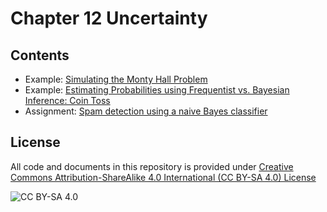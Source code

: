 # Chapter 12 Uncertainty

## Contents

* Example: [Simulating the Monty Hall Problem](https://colab.research.google.com/github/mhahsler/CS7320-AI/blob/master/Uncertainty/Monty_Hall_problem.ipynb)
* Example: [Estimating Probabilities using Frequentist vs. Bayesian Inference: Coin Toss](https://colab.research.google.com/github/mhahsler/CS7320-AI/blob/master/Uncertainty/Frequentist_vs_Bayesian.ipynb)
* Assignment: [Spam detection using a naive Bayes classifier](https://colab.research.google.com/github/mhahsler/CS7320-AI/blob/master/Uncertainty/Naive_Bayes_classifier.ipynb)

## License
All code and documents in this repository is provided under [Creative Commons Attribution-ShareAlike 4.0 International (CC BY-SA 4.0) License](https://creativecommons.org/licenses/by-sa/4.0/)

![CC BY-SA 4.0](https://licensebuttons.net/l/by-sa/3.0/88x31.png)

```python

```

